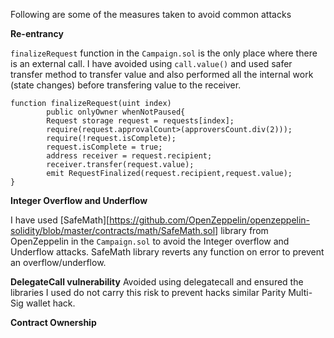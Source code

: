 Following are some of the measures taken to avoid common attacks

**Re-entrancy**

`finalizeRequest` function in the `Campaign.sol` is the only place where there is an external call. I have avoided using `call.value()` and used safer transfer method to transfer value and also performed all the internal work (state changes) before transfering value to the receiver.
```
function finalizeRequest(uint index) 
        public onlyOwner whenNotPaused{
        Request storage request = requests[index];
        require(request.approvalCount>(approversCount.div(2)));
        require(!request.isComplete);
        request.isComplete = true;
        address receiver = request.recipient;
        receiver.transfer(request.value);
        emit RequestFinalized(request.recipient,request.value);
}
```
**Integer Overflow and Underflow**

I have used [SafeMath][https://github.com/OpenZeppelin/openzeppelin-solidity/blob/master/contracts/math/SafeMath.sol] library from OpenZeppelin in the `Campaign.sol` to avoid the Integer overflow and Underflow attacks. SafeMath library reverts any function on error to prevent an overflow/underflow.

**DelegateCall vulnerability**
Avoided using delegatecall and ensured the libraries I used do not carry this risk to prevent hacks similar Parity Multi-Sig wallet hack.

**Contract Ownership**


